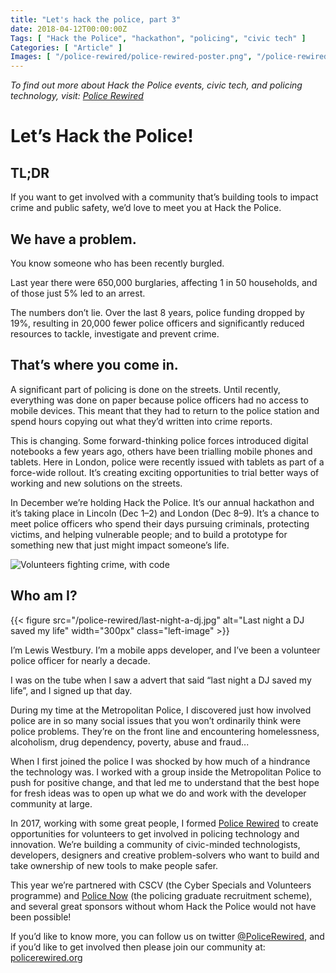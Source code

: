 ```yaml
---
title: "Let's hack the police, part 3"
date: 2018-04-12T00:00:00Z
Tags: [ "Hack the Police", "hackathon", "policing", "civic tech" ]
Categories: [ "Article" ]
Images: [ "/police-rewired/police-rewired-poster.png", "/police-rewired/last-night-a-dj.jpg" ]
---
```


*To find out more about Hack the Police events, civic tech, and policing technology, visit: [Police Rewired](https://policerewired.org)*

# Let’s Hack the Police!

## TL;DR

If you want to get involved with a community that’s building tools to impact crime and public safety, we’d love to meet you at Hack the Police.

## We have a problem.

You know someone who has been recently burgled.

Last year there were 650,000 burglaries, affecting 1 in 50 households, and of those just 5% led to an arrest.

The numbers don’t lie. Over the last 8 years, police funding dropped by 19%, resulting in 20,000 fewer police officers and significantly reduced resources to tackle, investigate and prevent crime.

## That’s where you come in.

A significant part of policing is done on the streets. Until recently, everything was done on paper because police officers had no access to mobile devices. This meant that they had to return to the police station and spend hours copying out what they’d written into crime reports.

This is changing. Some forward-thinking police forces introduced digital notebooks a few years ago, others have been trialling mobile phones and tablets. Here in London, police were recently issued with tablets as part of a force-wide rollout. It’s creating exciting opportunities to trial better ways of working and new solutions on the streets.

In December we’re holding Hack the Police. It’s our annual hackathon and it’s taking place in Lincoln (Dec 1–2) and London (Dec 8–9). It’s a chance to meet police officers who spend their days pursuing criminals, protecting victims, and helping vulnerable people; and to build a prototype for something new that just might impact someone’s life.

![Volunteers fighting crime, with code](/police-rewired/police-rewired-poster.png)

## Who am I?

{{< figure src="/police-rewired/last-night-a-dj.jpg" alt="Last night a DJ saved my life" width="300px" class="left-image" >}}

I’m Lewis Westbury. I’m a mobile apps developer, and I’ve been a volunteer police officer for nearly a decade.

I was on the tube when I saw a advert that said “last night a DJ saved my life”, and I signed up that day.

During my time at the Metropolitan Police, I discovered just how involved police are in so many social issues that you won’t ordinarily think were police problems. They’re on the front line and encountering homelessness, alcoholism, drug dependency, poverty, abuse and fraud...

When I first joined the police I was shocked by how much of a hindrance the technology was. I worked with a group inside the Metropolitan Police to push for positive change, and that led me to understand that the best hope for fresh ideas was to open up what we do and work with the developer community at large.

In 2017, working with some great people, I formed [Police Rewired](https://policerewired.org) to create opportunities for volunteers to get involved in policing technology and innovation. We’re building a community of civic-minded technologists, developers, designers and creative problem-solvers who want to build and take ownership of new tools to make people safer.

This year we’re partnered with CSCV (the Cyber Specials and Volunteers programme) and [Police Now](https://www.policenow.org.uk/) (the policing graduate recruitment scheme), and several great sponsors without whom Hack the Police would not have been possible!

If you’d like to know more, you can follow us on twitter [@PoliceRewired](https://twitter.com/policerewired), and if you’d like to get involved then please join our community at: [policerewired.org](https://policerewired.org)

